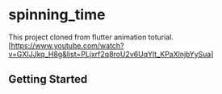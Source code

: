 # spinning_time

This project cloned from flutter animation toturial. [https://www.youtube.com/watch?v=GXIJJkq_H8g&list=PLjxrf2q8roU2v6UqYlt_KPaXlnjbYySua]

## Getting Started

